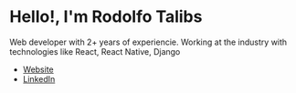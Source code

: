 # Hello!, I'm Rodolfo Talibs

Web developer with 2+ years of experiencie. Working at the industry with technologies like React, React Native, Django

- [Website](https://rhodlib.com/)
- [LinkedIn](https://www.linkedin.com/in/rhodlib/)
